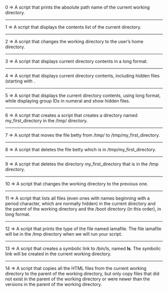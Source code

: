 0 => A script that prints the absolute path name of the current working directory.<hr>
1 => A script that displays the contents list of the current directory.<hr>
2 => A script that changes the working directory to the user’s home directory.<br><hr>
3 => A script that displays current directory contents in a long format.<hr>
4 => A script that displays current directory contents, including hidden files (starting with .<hr>
5 => A script that displays the current directory contents, using long format, while displaying group IDs in numeral and show hidden files.<hr>
6 => A script that creates a script that creates a directory named my_first_directory in the /tmp/ directory.<hr>
7 => A script that moves the file betty from /tmp/ to /tmp/my_first_directory.<hr>
8 => A script that deletes the file betty which is in /tmp/my_first_directory.<hr>
9 => A script that deletes the directory my_first_directory that is in the /tmp directory.<hr>
10 => A script that changes the working directory to the previous one.<hr>
11 => A script that lists all files (even ones with names beginning with a period character, which are normally hidden) in the current directory and the parent of the working directory and the /boot directory (in this order), in long format.<hr>
12 => A script that prints the type of the file named iamafile. The file iamafile will be in the /tmp directory when we will run your script.<hr>
13 => A script that creates a symbolic link to /bin/ls, named __ls__. The symbolic link will be created in the current working directory.<hr>
14 =>  A script that copies all the HTML files from the current working directory to the parent of the working directory, but only copy files that did not exist in the parent of the working directory or were newer than the versions in the parent of the working directory.
